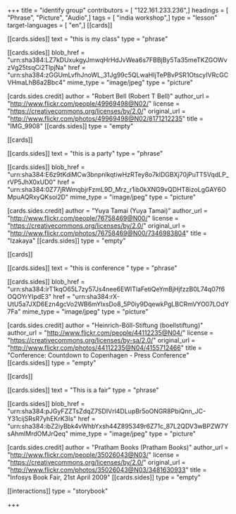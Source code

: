 +++
title = "identify group"
contributors = [ "122.161.233.236",]
headings = [ "Phrase", "Picture", "Audio",]
tags = [ "india workshop",]
type = "lesson"
target-languages = [ "en",]
[[cards]]

[[cards.sides]]
text = "this is my class"
type = "phrase"

[[cards.sides]]
blob_href = "urn:sha384:LZ7kDUxukgyJmwqHrHdJvWea6s7FBBjBy5Ta35meTKZGOWvzVg25tsqCi2TlpjNa"
href = "urn:sha384:zGGUmLvfhJnoWL_31Jg99c5QLwaHIjTePBvPSR1OtscyIVRcGCVHmaLhB6a2Bbc4"
mime_type = "image/jpeg"
type = "picture"

[cards.sides.credit]
author = "Robert Bell (Robert T Bell)"
author_url = "http://www.flickr.com/people/49969498@N02/"
license = "https://creativecommons.org/licenses/by/2.0/"
original_url = "http://www.flickr.com/photos/49969498@N02/8171212235"
title = "IMG_9908"
[[cards.sides]]
type = "empty"

[[cards]]

[[cards.sides]]
text = "this is a party"
type = "phrase"

[[cards.sides]]
blob_href = "urn:sha384:E6z9tKdiMCw3bnpnlkqtiwHzRTey8o7klDGBXj70jPuTT5VqdLP_rVP5JhX0xUD0"
href = "urn:sha384:0Z77jRWmqbjrFzmL9D_Mrz_r1ib0kXNG9vQDHT8izoLgGAY6OMpuAQRxyQKsoi2D"
mime_type = "image/jpeg"
type = "picture"

[cards.sides.credit]
author = "Yuya Tamai (Yuya Tamai)"
author_url = "http://www.flickr.com/people/76758469@N00/"
license = "https://creativecommons.org/licenses/by/2.0/"
original_url = "http://www.flickr.com/photos/76758469@N00/7346983804"
title = "Izakaya"
[[cards.sides]]
type = "empty"

[[cards]]

[[cards.sides]]
text = "this is conference "
type = "phrase"

[[cards.sides]]
blob_href = "urn:sha384:irT1kqO65L7zy57Js4nee6EWITlaFetiQeYmBjHjfzzB0L74q07f6OQOYrYIpdE3"
href = "urn:sha384:rX-UtU5a7JXD6Ezn4gcVo2WB6mYlxsDo8_5P0iy9DqewkPgLBCRmVYO07LOdY7Fa"
mime_type = "image/jpeg"
type = "picture"

[cards.sides.credit]
author = "Heinrich-Böll-Stiftung (boellstiftung)"
author_url = "http://www.flickr.com/people/44112235@N04/"
license = "https://creativecommons.org/licenses/by-sa/2.0/"
original_url = "http://www.flickr.com/photos/44112235@N04/4155712466"
title = "Conference: Countdown to Copenhagen - Press Conference"
[[cards.sides]]
type = "empty"

[[cards]]

[[cards.sides]]
text = "This is a fair"
type = "phrase"

[[cards.sides]]
blob_href = "urn:sha384:pJGyFZZTsZdqZ7SDIVrl4DLupBr5oONGR8PbiQnn_JC-Y31cijSRsR7yhEKrK3Is"
href = "urn:sha384:ibZ2iyBbk4vWhbYxsh44Z895349r6Z71c_87L2QDV3wBPZW7YsAhmIMrdOMJrQeq"
mime_type = "image/jpeg"
type = "picture"

[cards.sides.credit]
author = "Pratham Books (Pratham Books)"
author_url = "http://www.flickr.com/people/35026043@N03/"
license = "https://creativecommons.org/licenses/by/2.0/"
original_url = "http://www.flickr.com/photos/35026043@N03/3481630933"
title = "Infosys Book Fair, 21st April 2009"
[[cards.sides]]
type = "empty"

[[interactions]]
type = "storybook"

+++
